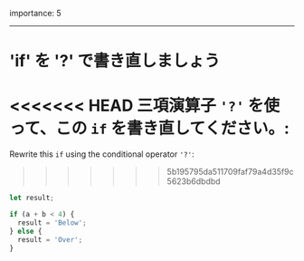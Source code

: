 importance: 5

---

# 'if' を '?' で書き直しましょう

<<<<<<< HEAD
三項演算子 `'?'` を使って、この `if` を書き直してください。:
=======
Rewrite this `if` using the conditional operator `'?'`:
>>>>>>> 5b195795da511709faf79a4d35f9c5623b6dbdbd

```js
let result;

if (a + b < 4) {
  result = 'Below';
} else {
  result = 'Over';
}
```
